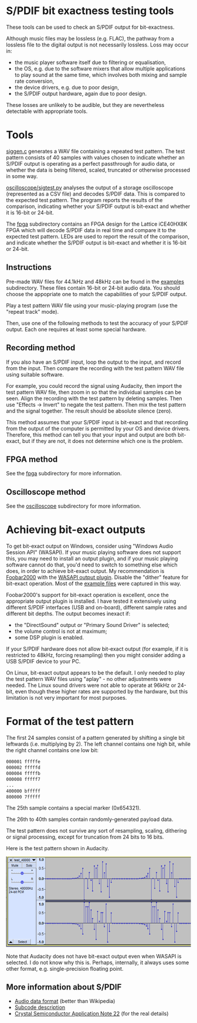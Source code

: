 
S/PDIF bit exactness testing tools
==================================

These tools can be used to check an S/PDIF output for bit-exactness.

Although music files may be lossless (e.g. FLAC), the pathway from a lossless file
to the digital output is not necessarily lossless. Loss may occur in:

- the music player software itself due to filtering or equalisation,
- the OS, e.g. due to the software mixers that allow multiple applications to play
  sound at the same time, which involves both mixing and sample rate conversion,
- the device drivers, e.g. due to poor design,
- the S/PDIF output hardware, again due to poor design.

These losses are unlikely to be audible, but they are nevertheless detectable
with appropriate tools.

Tools
=====

[siggen.c](siggen.c) generates a WAV file containing a repeated test
pattern. The test pattern consists of 40 samples with values chosen
to indicate whether an S/PDIF output is operating as a perfect passthrough
for audio data, or whether the data is being filtered, scaled, truncated
or otherwise processed in some way.

[oscilloscope/sigtest.py](sigtest.py) analyses the output of a storage oscilloscope
(represented as a CSV file) and decodes S/PDIF data. This is compared to
the expected test pattern. The program reports the results of the comparison,
indicating whether your S/PDIF output is bit-exact and whether it is 16-bit or 24-bit.

The [fpga](fpga) subdirectory contains an FPGA design for the Lattice
iCE40HX8K FPGA which will decode S/PDIF data in real time and compare it to the
expected test pattern. LEDs are used to report the result of the comparison,
and indicate whether the S/PDIF output is bit-exact and whether it is 16-bit or 24-bit.


Instructions
------------

Pre-made WAV files for 44.1kHz and 48kHz can be found in the [examples](examples)
subdirectory. These files contain 16-bit or 24-bit audio data. You should
choose the appopriate one to match the capabilities of your S/PDIF output.

Play a test pattern WAV file using your music-playing program (use the "repeat track" mode).

Then, use one of the following methods to test the accuracy of your S/PDIF output.
Each one requires at least some special hardware.

Recording method
----------------

If you also have an S/PDIF input, loop the output to the input, and record from the
input. Then compare the recording with the test pattern WAV file using suitable
software.

For example, you could record the signal using Audacity, then import the test pattern
WAV file, then zoom in so that the individual samples can be seen. Align the recording
with the test pattern by deleting samples. Then use "Effects -> Invert" to negate the
test pattern. Then mix the test pattern and the signal together. The result should be
absolute silence (zero).

This method assumes that your S/PDIF input is bit-exact and that recording from the
output of the computer is permitted by your OS and device drivers. Therefore, this
method can tell you that your input and output are both bit-exact, but if they are
not, it does not determine which one is the problem.


FPGA method
-----------

See the [fpga](fpga) subdirectory for more information.


Oscilloscope method
-------------------

See the [oscilloscope](oscilloscope) subdirectory for more information.


Achieving bit-exact outputs
===========================

To get bit-exact output on Windows, consider using "Windows Audio Session API" (WASAPI).
If your music
playing software does not support this, you may need to install an output plugin, and if your
music playing software cannot do that, you'd need to switch to something else
which does, in order to achieve bit-exact output. My recommendation is
[Foobar2000](https://www.foobar2000.org/) with the
[WASAPI output plugin](https://www.foobar2000.org/components/view/foo_out_wasapi).
Disable the "dither" feature for bit-exact operation. Most of the
[example files](examples) were captured in this way.

Foobar2000's support for bit-exact operation is excellent, once the appropriate output plugin is installed.
I have tested it extensively using different S/PDIF interfaces (USB and on-board),
different sample rates and different bit depths. The output becomes inexact if:

- the "DirectSound" output or "Primary Sound Driver" is selected;
- the volume control is not at maximum;
- some DSP plugin is enabled.

If your S/PDIF hardware does not allow bit-exact output (for example, if it is restricted
to 48kHz, forcing resampling) then you might consider adding a USB S/PDIF device to your PC.

On Linux, bit-exact output appears to be the default. I only needed to play the
test pattern WAV files using "aplay" - no other adjustments were needed.
The Linux sound drivers were not able to operate at 96kHz or 24-bit, even though these
higher rates are supported by the hardware, but this limitation is not very important
for most purposes.


Format of the test pattern
==========================

The first 24 samples consist of a pattern generated by shifting a single bit leftwards (i.e.
multiplying by 2). The left channel contains one high bit, while the right channel contains
one low bit:

    000001 fffffe
    000002 fffffd
    000004 fffffb
    000008 fffff7
    ...
    400000 bfffff
    800000 7fffff

The 25th sample contains a special marker (0x654321).

The 26th to 40th samples contain randomly-generated payload data.

The test pattern does not survive any sort of resampling, scaling, dithering
or signal processing, except for truncation from 24 bits to 16 bits.

Here is the test pattern shown in Audacity.

![Audacity screenshot](/examples/wav.png)

Note that Audacity does not have
bit-exact output even when WASAPI is selected. I do not know why this is. Perhaps, internally,
it always uses some other format, e.g. single-precision floating point.


More information about S/PDIF
-----------------------------

- [Audio data format](http://www.hardwarebook.info/S/PDIF) (better than Wikipedia)
- [Subcode description](https://www.minidisc.org/spdif_c_channel.html)
- [Crystal Semiconductor Application Note 22](https://www.minidisc.org/manuals/an22.pdf) (for the
  real details)

